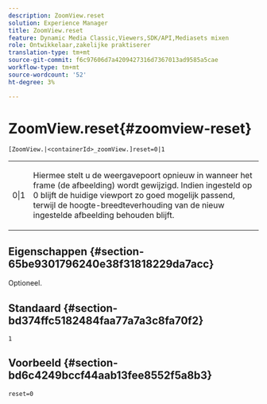 ```yaml
---
description: ZoomView.reset
solution: Experience Manager
title: ZoomView.reset
feature: Dynamic Media Classic,Viewers,SDK/API,Mediasets mixen
role: Ontwikkelaar,zakelijke praktiserer
translation-type: tm+mt
source-git-commit: f6c97606d7a4209427316d7367013ad9585a5cae
workflow-type: tm+mt
source-wordcount: '52'
ht-degree: 3%

---
```



# ZoomView.reset{#zoomview-reset}

`[ZoomView.|<containerId>_zoomView.]reset=0|1`

<table id="table_49FFD1BC53B846F09A6D214BC8C5C3FE"> 
 <tbody> 
  <tr> 
   <td colname="col1"> <p> <span class="codeph"> 0|1</span> </p> </td> 
   <td colname="col2"> <p> Hiermee stelt u de weergavepoort opnieuw in wanneer het frame (de afbeelding) wordt gewijzigd. Indien ingesteld op <span class="codeph"> 0</span> blijft de huidige viewport zo goed mogelijk passend, terwijl de hoogte-breedteverhouding van de nieuw ingestelde afbeelding behouden blijft. </p> </td> 
  </tr> 
 </tbody> 
</table>

## Eigenschappen {#section-65be9301796240e38f31818229da7acc}

Optioneel.

## Standaard {#section-bd374ffc5182484faa77a7a3c8fa70f2}

`1`

## Voorbeeld {#section-bd6c4249bccf44aab13fee8552f5a8b3}

`reset=0`
